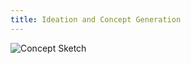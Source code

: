 ```yaml
---
title: Ideation and Concept Generation
---
```


![Concept Sketch](https://asu-egr314-2025-s-310.github.io/Concept_Sketch.JPG)
